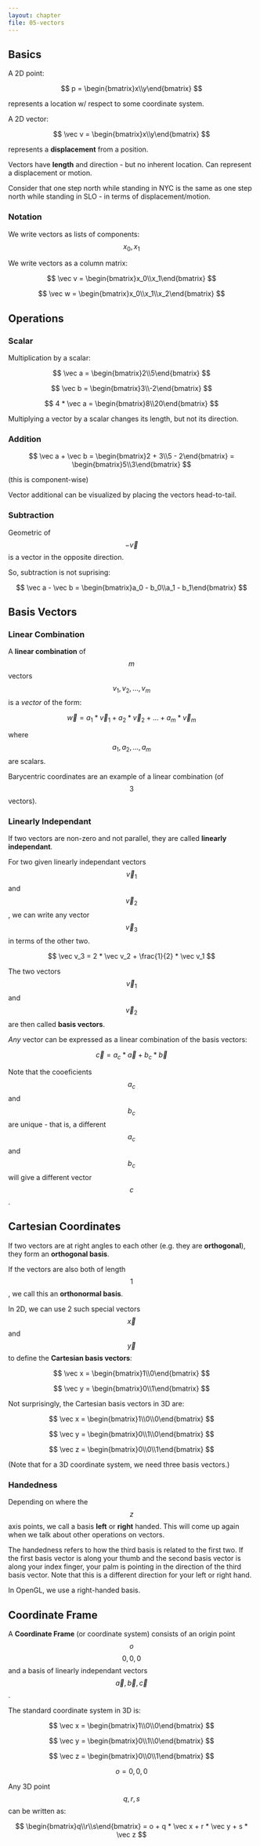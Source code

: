 ```yaml
---
layout: chapter
file: 05-vectors
---
```


## Basics

A 2D point:

$$ p = \begin{bmatrix}x\\y\end{bmatrix} $$

represents a location w/ respect to some coordinate system.

A 2D vector:

$$ \vec v = \begin{bmatrix}x\\y\end{bmatrix} $$

represents a **displacement** from a position.

Vectors have **length** and direction - but no inherent location.
Can represent a displacement or motion.

Consider that one step north while standing in NYC is the same as one step north while standing in SLO - in terms of displacement/motion.


### Notation

We write vectors as lists of components: $$ { x_0, x_1 } $$

We write vectors as a column matrix:

$$ \vec v = \begin{bmatrix}x_0\\x_1\end{bmatrix} $$

$$ \vec w = \begin{bmatrix}x_0\\x_1\\x_2\end{bmatrix} $$



## Operations

### Scalar

Multiplication by a scalar:

$$ \vec a = \begin{bmatrix}2\\5\end{bmatrix} $$

$$ \vec b = \begin{bmatrix}3\\-2\end{bmatrix} $$

$$ 4 * \vec a = \begin{bmatrix}8\\20\end{bmatrix} $$

Multiplying a vector by a scalar changes its length, but not its direction.

### Addition

$$ \vec a + \vec b = \begin{bmatrix}2 + 3\\5 - 2\end{bmatrix} = \begin{bmatrix}5\\3\end{bmatrix} $$

(this is component-wise)

Vector additional can be visualized by placing the vectors head-to-tail.

### Subtraction

Geometric of $$ - \vec v $$ is a vector in the opposite direction.

So, subtraction is not suprising:

$$ \vec a - \vec b = \begin{bmatrix}a_0 - b_0\\a_1 - b_1\end{bmatrix} $$



## Basis Vectors


### Linear Combination

A **linear combination** of $$ m $$ vectors $$ v_1, v_2, ..., v_m $$ is a *vector* of the form:

$$ \vec w = a_1 * \vec v_1 + a_2 * \vec v_2 + ... + a_m * \vec v_m $$

where $$ a_1, a_2, ..., a_m $$ are scalars.

Barycentric coordinates are an example of a linear combination (of $$ 3 $$ vectors).


### Linearly Independant

If two vectors are non-zero and not parallel, they are called **linearly independant**.

For two given linearly independant vectors $$ \vec v_1 $$ and $$ \vec v_2 $$, we can write any vector $$ \vec v_3 $$ in terms of the other two.

$$ \vec v_3 = 2 * \vec v_2 + \frac{1}{2} * \vec v_1 $$

The two vectors $$ \vec v_1 $$ and $$ \vec v_2 $$ are then called **basis vectors**.

*Any* vector can be expressed as a linear combination of the basis vectors:

$$ \vec c = a_c * \vec a + b_c * \vec b $$

Note that the cooeficients $$ a_c $$ and $$ b_c $$ are unique -
that is, a different $$ a_c $$ and $$ b_c $$ will give a different vector $$ c $$.



## Cartesian Coordinates

If two vectors are at right angles to each other (e.g. they are **orthogonal**), they form an **orthogonal basis**.

If the vectors are also both of length $$ 1 $$, we call this an **orthonormal basis**.

In 2D, we can use 2 such special vectors $$ \vec x $$ and $$ \vec y $$ to define the **Cartesian basis vectors**:

$$ \vec x = \begin{bmatrix}1\\0\end{bmatrix} $$

$$ \vec y = \begin{bmatrix}0\\1\end{bmatrix} $$

Not surprisingly, the Cartesian basis vectors in 3D are:

$$ \vec x = \begin{bmatrix}1\\0\\0\end{bmatrix} $$

$$ \vec y = \begin{bmatrix}0\\1\\0\end{bmatrix} $$

$$ \vec z = \begin{bmatrix}0\\0\\1\end{bmatrix} $$

(Note that for a 3D coordinate system, we need three basis vectors.)


### Handedness

Depending on where the $$ z $$ axis points, we call a basis **left** or **right** handed.
This will come up again when we talk about other operations on vectors.

The handedness refers to how the third basis is related to the first two.
If the first basis vector is along your thumb and the second basis vector is along your index finger, your palm is pointing in the direction of the third basis vector.
Note that this is a different direction for your left or right hand.

In OpenGL, we use a right-handed basis.



## Coordinate Frame

A **Coordinate Frame** (or coordinate system) consists of an origin point $$ o $$ $$ {0, 0, 0} $$ and a basis of linearly independant vectors $$ \vec a, \vec b, \vec c $$.

The standard coordinate system in 3D is:

$$ \vec x = \begin{bmatrix}1\\0\\0\end{bmatrix} $$

$$ \vec y = \begin{bmatrix}0\\1\\0\end{bmatrix} $$

$$ \vec z = \begin{bmatrix}0\\0\\1\end{bmatrix} $$

$$ o = {0, 0, 0} $$

Any 3D point $$ {q, r, s} $$ can be written as:

$$ \begin{bmatrix}q\\r\\s\end{bmatrix} = o + q * \vec x + r * \vec y + s * \vec z $$

